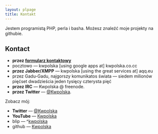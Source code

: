 ```yaml
---
layout: plpage
title: Kontakt
---
```

Jestem programistą PHP, perla i basha. Możesz znaleźć moje projekty na githubie. 

## Kontact

*   **przez [formularz kontaktowy][1]**
*   pocztowo — kwpolska \[using google apps at\] kwpolska.co.cc
*   **przez Jabber/XMPP** — kwpolska  \[using the great services at\] aqq.eu
*   przez Gadu-Gadu, najgorszy komunikatos świata — siedem milionów pięćset dwadzieścia jeden tysięcy czterysta pięć
*   **przez IRC** — Kwpolska @ freenode.
*   **przez Twitter** — [@Kwpolska][2].

Zobacz mój:

*   **Twitter** — [@Kwpolska][2]
*   **YouTube** — [Kwpolska][3]
*   blip —  ^[kwpolska][4]
*   github — [Kwpolska][5]

 [1]: http://kwpolska.co.cc/polish/kontact/form.php "Formularz kontaktowy"
 [2]: http://twitter.com/Kwpolska "Twitter"
 [3]: http://www.youtube.com/user/Kwpolska "YouTube"
 [4]: http://kwpolska.blip.pl/ "Blip"
 [5]: http://github.com/Kwpolska "GitHub"

